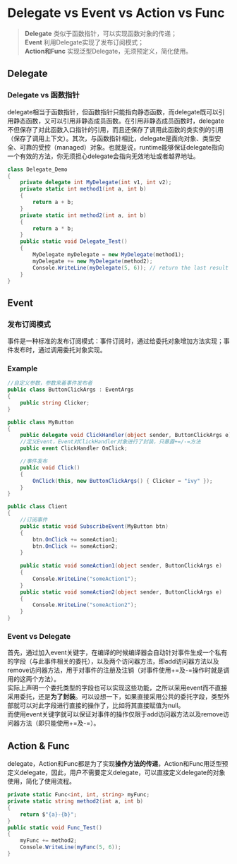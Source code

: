 # Delegate vs Event vs Action vs Func
> **Delegate** 类似于函数指针，可以实现函数对象的传递；  
**Event** 利用Delegate实现了发布订阅模式；   
**Action和Func** 实现泛型Delegate，无须预定义，简化使用。

## Delegate
### Delegate vs 函数指针   
delegate相当于函数指针，但函数指针只能指向静态函数，而delegate既可以引用静态函数，又可以引用非静态成员函数。在引用非静态成员函数时，delegate不但保存了对此函数入口指针的引用，而且还保存了调用此函数的类实例的引用（保存了调用上下文）。其次，与函数指针相比，delegate是面向对象、类型安全、可靠的受控（managed）对象。也就是说，runtime能够保证delegate指向一个有效的方法，你无须担心delegate会指向无效地址或者越界地址。
```C#
class Delegate_Demo
{
    private delegate int MyDelegate(int v1, int v2);
    private static int method1(int a, int b)
    {
        return a + b;
    }
    private static int method2(int a, int b)
    {
        return a * b;
    }
    public static void Delegate_Test()
    {
        MyDelegate myDelegate = new MyDelegate(method1);
        myDelegate += new MyDelegate(method2);
        Console.WriteLine(myDelegate(5, 6)); // return the last result
    }
}
```
## Event
### 发布订阅模式
事件是一种标准的发布订阅模式：事件订阅时，通过给委托对象增加方法实现；事件发布时，通过调用委托对象实现。
### Example
```C#
//自定义参数，参数来着事件发布者
public class ButtonClickArgs : EventArgs
{
    public string Clicker;
}

public class MyButton
{
    public delegate void ClickHandler(object sender, ButtonClickArgs e); 
    //定义Event，Event对ClickHandler对象进行了封装，只暴露+=/-=方法
    public event ClickHandler OnClick; 

    //事件发布
    public void Click()
    { 
        OnClick(this, new ButtonClickArgs() { Clicker = "ivy" });
    }
}

public class Client
{
    //订阅事件
    public static void SubscribeEvent(MyButton btn)
    {  
        btn.OnClick += someAction1;
        btn.OnClick += someAction2;
    }
    
    public static void someAction1(object sender, ButtonClickArgs e)
    {
        Console.WriteLine("someAction1");
    }
    public static void someAction2(object sender, ButtonClickArgs e)
    {
        Console.WriteLine("someAction2");
    }
}
```
### Event vs Delegate
首先，通过加入event关键字，在编译的时候编译器会自动针对事件生成一个私有的字段（与此事件相关的委托），以及两个访问器方法，即add访问器方法以及remove访问器方法，用于对事件的注册及注销（对事件使用+=及-=操作时就是调用的这两个方法）。  
实际上声明一个委托类型的字段也可以实现这些功能，之所以采用event而不直接采用委托，还是**为了封装**。可以设想一下，如果直接采用公共的委托字段，类型外部就可以对此字段进行直接的操作了，比如将其直接赋值为null。  
而使用event关键字就可以保证对事件的操作仅限于add访问器方法以及remove访问器方法（即只能使用+=及-=）。

## Action & Func
delegate，Action和Func都是为了实现**操作方法的传递**，Action和Func用泛型预定义delegate，因此，用户不需要定义delegate，可以直接定义delegate的对象使用，简化了使用流程。
```C#
private static Func<int, int, string> myFunc;
private static string method2(int a, int b)
{
    return $"{a}-{b}";
}
public static void Func_Test()
{
    myFunc += method2;
    Console.WriteLine(myFunc(5, 6));
}
```